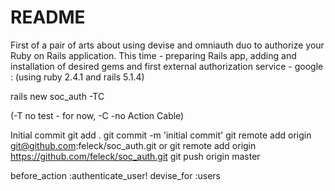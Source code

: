 # README
First of a pair of arts about using devise and omniauth duo to authorize your Ruby on Rails application.
This time - preparing Rails app, adding and installation of desired gems and first external authorization service - google :
(using ruby 2.4.1 and rails 5.1.4)

rails new soc_auth -TC

(-T no test - for now, -C -no Action Cable)

Initial commit
git add .
git commit -m 'initial commit'
git remote add origin git@github.com:feleck/soc_auth.git
or git remote add origin https://github.com/feleck/soc_auth.git
git push origin master

  before_action :authenticate_user!
    devise_for :users
